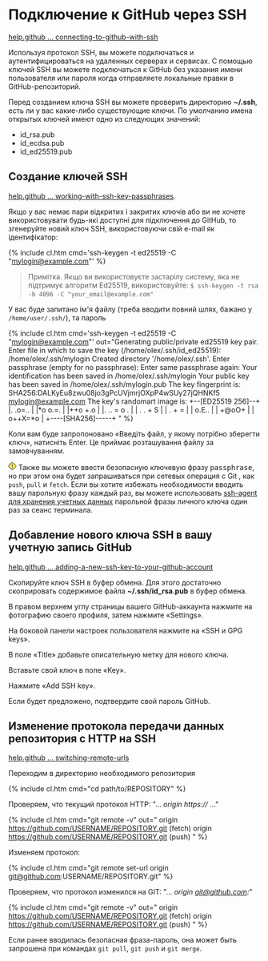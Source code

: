 # Подключение к GitHub через SSH

[help.github ... connecting-to-github-with-ssh](https://help.github.com/en/github/authenticating-to-github/connecting-to-github-with-ssh)

Используя протокол SSH, вы можете подключаться и аутентифицироваться на удаленных серверах и сервисах. С помощью ключей SSH вы можете подключаться к GitHub без указания имени пользователя или пароля когда отправляете локальные правки в GitHub-репозиторий.

Перед созданием ключа SSH вы можете проверить директорию **~/.ssh**, есть ли у вас какие-либо существующие ключи. По умолчанию имена открытых ключей имеют одно из следующих значений:

- id_rsa.pub
- id_ecdsa.pub
- id_ed25519.pub

## Создание ключей SSH

[help.github ... working-with-ssh-key-passphrases](https://help.github.com/en/articles/working-with-ssh-key-passphrases).

Якщо у вас немає пари відкритих і закритих ключів або ви не хочете використовувати будь-які доступні для підключення до GitHub, то згенеруйте новий ключ SSH, використовуючи свій e-mail як ідентифікатор:

{% include cl.htm cmd='ssh-keygen -t ed25519 -C "mylogin@example.com"' %}

> Примітка. Якщо ви використовуєте застарілу систему, яка не підтримує алгоритм Ed25519, використовуйте:
> `$ ssh-keygen -t rsa -b 4096 -C "your_email@example.com"`

У вас буде запитано ім'я файлу (треба вводити повний шлях, бажано у `/home/user/.ssh/`), та пароль

{% include cl.htm cmd='ssh-keygen -t ed25519 -C "mylogin@example.com"'
out="Generating public/private ed25519 key pair.
Enter file in which to save the key (/home/olex/.ssh/id_ed25519): /home/olex/.ssh/mylogin
Created directory '/home/olex/.ssh'.
Enter passphrase (empty for no passphrase):
Enter same passphrase again:
Your identification has been saved in /home/olex/.ssh/mylogin
Your public key has been saved in /home/olex/.ssh/mylogin.pub
The key fingerprint is:
SHA256:DALKyEu8zwu08jo3gPcUVjmrjOXpP4wSUy27jQHNKf5 mylogin@example.com
The key's randomart image is:
+--[ED25519 256]--+
|. .o=..          |
|*o o.=.          |
|++o +.o          |
|. .. = o .       |
| .  . + S        |
|   . + =         |
|    o.E..        |
|    +@oO+        |
|   o++X=*o       |
+----[SHA256]-----+
" %}

Коли вам буде запропоновано «Введіть файл, у якому потрібно зберегти ключ», натисніть Enter. Це приймає розташування файлу за замовчуванням.

![!](/i/w.png) Также вы можете ввести безопасную ключевую фразу <samp>passphrase</samp>, но при этом она будет запрашиваться при сетевых операция с Git , как `push`, `pull` и `fetch`. Если вы хотите избежать необходимости вводить вашу парольную фразу каждый раз, вы можете использовать [ssh-agent для хранения учетных данных](../ssh-agent) парольной фразы личного ключа один раз за сеанс терминала.

## Добавление нового ключа SSH в вашу учетную запись GitHub

[help.github ... adding-a-new-ssh-key-to-your-github-account](https://help.github.com/en/github/authenticating-to-github/adding-a-new-ssh-key-to-your-github-account)

Скопируйте ключ SSH в буфер обмена. Для этого достаточно скоприровать содержимое файла **~/.ssh/id_rsa.pub** в буфер обмена.

В правом верхнем углу страницы вашего GitHub-аккаунта нажмите на фотографию своего профиля, затем нажмите «Settings».

На боковой панели настроек пользователя нажмите на «SSH и GPG keys».

В поле «Title» добавьте описательную метку для нового ключа.

Вставьте свой ключ в поле «Key».

Нажмите «Add SSH key».

Если будет предложено, подтвердите свой пароль GitHub.

## Изменение протокола передачи данных репозитория с HTTP на SSH

[help.github ... switching-remote-urls](https://help.github.com/en/github/using-git/changing-a-remotes-url#switching-remote-urls-from-https-to-ssh)

Переходим в директорию необходимого репозитория

{% include cl.htm cmd="cd path/to/REPOSITORY" %}

Проверяем, что текущий протокол HTTP: "... _origin  https://_ ..."

{% include cl.htm cmd="git remote -v"
out="
origin  https://github.com/USERNAME/REPOSITORY.git (fetch)
origin  https://github.com/USERNAME/REPOSITORY.git (push)
" %}

Изменяем протокол:

{% include cl.htm cmd="git remote set-url origin git@github.com:USERNAME/REPOSITORY.git" %}

Проверяем, что протокол изменился на GIT: "... _origin  git@github.com:_"

{% include cl.htm cmd="git remote -v"
out="
origin  https://github.com/USERNAME/REPOSITORY.git (fetch)
origin  https://github.com/USERNAME/REPOSITORY.git (push)
" %}

Если ранее вводилась безопасная фраза-пароль, она может быть запрошена при командах `git pull`, `git push` и `git merge`.
